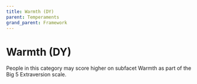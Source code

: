 ```yaml
---
title: Warmth (DY)
parent: Temperaments
grand_parent: Framework
---
```


# Warmth (DY)

People in this category may score higher on subfacet Warmth as part of the Big 5 Extraversion scale.
